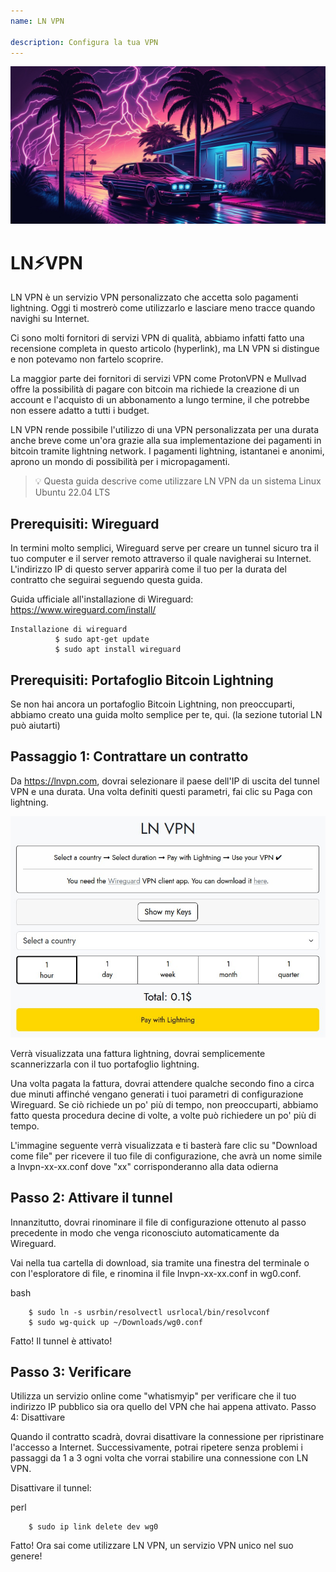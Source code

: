 ```yaml
---
name: LN VPN

description: Configura la tua VPN
---
```


![image](assets/cover.jpeg)

# LN⚡VPN

LN VPN è un servizio VPN personalizzato che accetta solo pagamenti lightning. Oggi ti mostrerò come utilizzarlo e lasciare meno tracce quando navighi su Internet.

Ci sono molti fornitori di servizi VPN di qualità, abbiamo infatti fatto una recensione completa in questo articolo (hyperlink), ma LN VPN si distingue e non potevamo non fartelo scoprire.

La maggior parte dei fornitori di servizi VPN come ProtonVPN e Mullvad offre la possibilità di pagare con bitcoin ma richiede la creazione di un account e l'acquisto di un abbonamento a lungo termine, il che potrebbe non essere adatto a tutti i budget.

LN VPN rende possibile l'utilizzo di una VPN personalizzata per una durata anche breve come un'ora grazie alla sua implementazione dei pagamenti in bitcoin tramite lightning network. I pagamenti lightning, istantanei e anonimi, aprono un mondo di possibilità per i micropagamenti.

> 💡 Questa guida descrive come utilizzare LN VPN da un sistema Linux Ubuntu 22.04 LTS

## Prerequisiti: Wireguard

In termini molto semplici, Wireguard serve per creare un tunnel sicuro tra il tuo computer e il server remoto attraverso il quale navigherai su Internet. L'indirizzo IP di questo server apparirà come il tuo per la durata del contratto che seguirai seguendo questa guida.

Guida ufficiale all'installazione di Wireguard: https://www.wireguard.com/install/

```
Installazione di wireguard
          $ sudo apt-get update
          $ sudo apt install wireguard
```

## Prerequisiti: Portafoglio Bitcoin Lightning

Se non hai ancora un portafoglio Bitcoin Lightning, non preoccuparti, abbiamo creato una guida molto semplice per te, qui. (la sezione tutorial LN può aiutarti)

## Passaggio 1: Contrattare un contratto

Da https://lnvpn.com, dovrai selezionare il paese dell'IP di uscita del tunnel VPN e una durata. Una volta definiti questi parametri, fai clic su Paga con lightning.

![image](assets/1.jpeg)

Verrà visualizzata una fattura lightning, dovrai semplicemente scannerizzarla con il tuo portafoglio lightning.

Una volta pagata la fattura, dovrai attendere qualche secondo fino a circa due minuti affinché vengano generati i tuoi parametri di configurazione Wireguard. Se ciò richiede un po' più di tempo, non preoccuparti, abbiamo fatto questa procedura decine di volte, a volte può richiedere un po' più di tempo.

L'immagine seguente verrà visualizzata e ti basterà fare clic su "Download come file" per ricevere il tuo file di configurazione, che avrà un nome simile a lnvpn-xx-xx.conf dove "xx" corrisponderanno alla data odierna

## Passo 2: Attivare il tunnel

Innanzitutto, dovrai rinominare il file di configurazione ottenuto al passo precedente in modo che venga riconosciuto automaticamente da Wireguard.

Vai nella tua cartella di download, sia tramite una finestra del terminale o con l'esploratore di file, e rinomina il file lnvpn-xx-xx.conf in wg0.conf.

bash

```
    $ sudo ln -s usrbin/resolvectl usrlocal/bin/resolvconf
    $ sudo wg-quick up ~/Downloads/wg0.conf
```

Fatto! Il tunnel è attivato!

## Passo 3: Verificare

Utilizza un servizio online come "whatismyip" per verificare che il tuo indirizzo IP pubblico sia ora quello del VPN che hai appena attivato.
Passo 4: Disattivare

Quando il contratto scadrà, dovrai disattivare la connessione per ripristinare l'accesso a Internet. Successivamente, potrai ripetere senza problemi i passaggi da 1 a 3 ogni volta che vorrai stabilire una connessione con LN VPN.

Disattivare il tunnel:

perl

```
    $ sudo ip link delete dev wg0
```

Fatto! Ora sai come utilizzare LN VPN, un servizio VPN unico nel suo genere!

